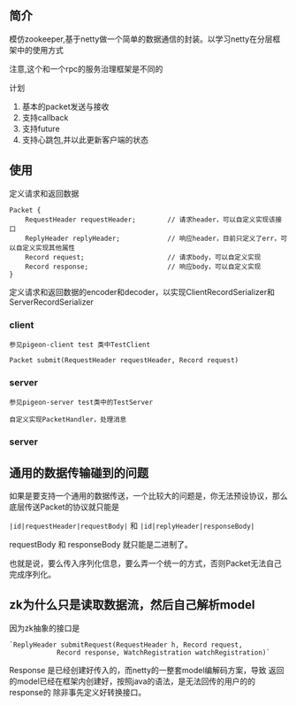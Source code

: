 ## 简介

模仿zookeeper,基于netty做一个简单的数据通信的封装。以学习netty在分层框架中的使用方式

注意,这个和一个rpc的服务治理框架是不同的

计划

1. 基本的packet发送与接收
2. 支持callback
3. 支持future
4. 支持心跳包,并以此更新客户端的状态



## 使用

定义请求和返回数据

    Packet {
        RequestHeader requestHeader;        // 请求header，可以自定义实现该接口
        ReplyHeader replyHeader;            // 响应header，目前只定义了err，可以自定义实现其他属性
        Record request;                     // 请求body，可以自定义实现
        Record response;                    // 响应body，可以自定义实现
    }
    
定义请求和返回数据的encoder和decoder，以实现ClientRecordSerializer和ServerRecordSerializer

### client

    参见pigeon-client test 类中TestClient

    Packet submit(RequestHeader requestHeader, Record request)
    
### server

    参见pigeon-server test类中的TestServer
    
    自定义实现PacketHandler，处理消息
    
    
### server


## 通用的数据传输碰到的问题

如果是要支持一个通用的数据传送，一个比较大的问题是，你无法预设协议，那么底层传送Packet的协议就只能是

`|id|requestHeader|requestBody|` 和 `|id|replyHeader|responseBody|`

requestBody 和 responseBody 就只能是二进制了。

也就是说，要么传入序列化信息，要么弄一个统一的方式，否则Packet无法自己完成序列化。


## zk为什么只是读取数据流，然后自己解析model

因为zk抽象的接口是

    `ReplyHeader submitRequest(RequestHeader h, Record request,
                Record response, WatchRegistration watchRegistration)`
                
                
Response 是已经创建好传入的，而netty的一整套model编解码方案，导致
       返回的model已经在框架内创建好，按照java的语法，是无法回传的用户的的response的
       除非事先定义好转换接口。
       
